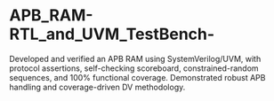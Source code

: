 # APB_RAM-RTL_and_UVM_TestBench-
Developed and verified an APB RAM using SystemVerilog/UVM, with protocol assertions, self-checking scoreboard, constrained-random sequences, and 100% functional coverage. Demonstrated robust APB handling and coverage-driven DV methodology.
